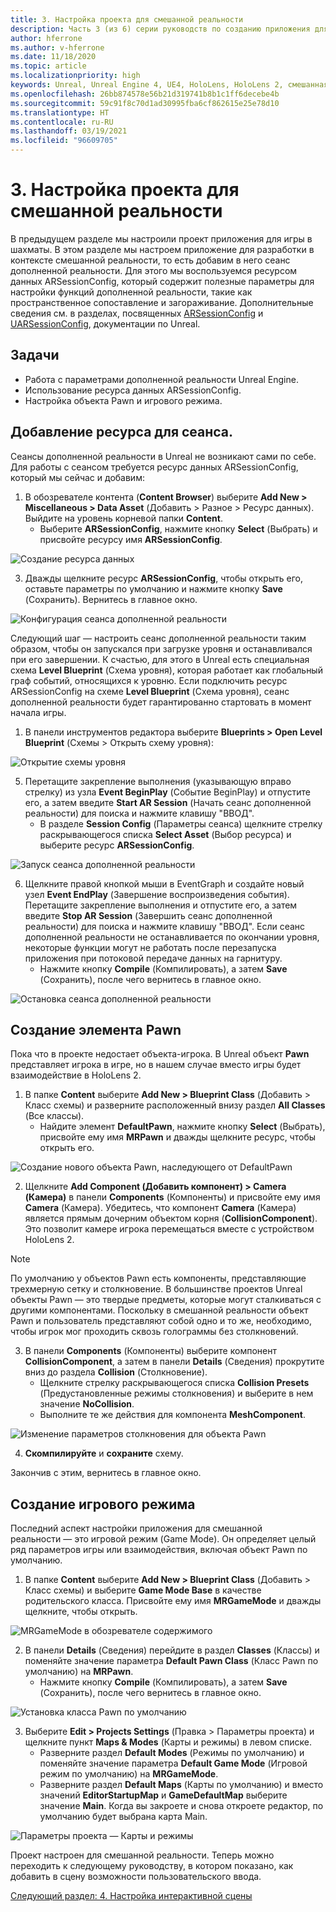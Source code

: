 ```yaml
---
title: 3. Настройка проекта для смешанной реальности
description: Часть 3 (из 6) серии руководств по созданию приложения для игры в шахматы с помощью Unreal Engine 4 и подключаемого модуля Mixed Reality Toolkit UX Tools
author: hferrone
ms.author: v-hferrone
ms.date: 11/18/2020
ms.topic: article
ms.localizationpriority: high
keywords: Unreal, Unreal Engine 4, UE4, HoloLens, HoloLens 2, смешанная реальность, учебник, начало работы, MRTK, UXT, UX Tools, документация, гарнитура смешанной реальности, гарнитура Windows Mixed Reality, гарнитура виртуальной реальности
ms.openlocfilehash: 26bb874578e56b21d319741b8b1c1ff6decebe4b
ms.sourcegitcommit: 59c91f8c70d1ad30995fba6cf862615e25e78d10
ms.translationtype: HT
ms.contentlocale: ru-RU
ms.lasthandoff: 03/19/2021
ms.locfileid: "96609705"
---
```

# <a name="3-setting-up-your-project-for-mixed-reality"></a>3. Настройка проекта для смешанной реальности

В предыдущем разделе мы настроили проект приложения для игры в шахматы. В этом разделе мы настроем приложение для разработки в контексте смешанной реальности, то есть добавим в него сеанс дополненной реальности. Для этого мы воспользуемся ресурсом данных ARSessionConfig, который содержит полезные параметры для настройки функций дополненной реальности, такие как пространственное сопоставление и загораживание. Дополнительные сведения см. в разделах, посвященных [ARSessionConfig](https://docs.unrealengine.com/en-US/PythonAPI/class/ARSessionConfig.html) и [UARSessionConfig](https://docs.unrealengine.com/en-US/API/Runtime/AugmentedReality/UARSessionConfig/index.html), документации по Unreal.

## <a name="objectives"></a>Задачи

* Работа с параметрами дополненной реальности Unreal Engine.
* Использование ресурса данных ARSessionConfig.
* Настройка объекта Pawn и игрового режима.

## <a name="adding-the-session-asset"></a>Добавление ресурса для сеанса.

Сеансы дополненной реальности в Unreal не возникают сами по себе. Для работы с сеансом требуется ресурс данных ARSessionConfig, который мы сейчас и добавим:

1. В обозревателе контента (**Content Browser**) выберите **Add New > Miscellaneous > Data Asset** (Добавить > Разное > Ресурс данных). Выйдите на уровень корневой папки **Content**.
    * Выберите **ARSessionConfig**, нажмите кнопку **Select** (Выбрать) и присвойте ресурсу имя **ARSessionConfig**.

![Создание ресурса данных](images/unreal-uxt/3-createasset.PNG)

3. Дважды щелкните ресурс **ARSessionConfig**, чтобы открыть его, оставьте параметры по умолчанию и нажмите кнопку **Save** (Сохранить). Вернитесь в главное окно.

![Конфигурация сеанса дополненной реальности](images/unreal-uxt/3-arsessionconfig.PNG)

Следующий шаг — настроить сеанс дополненной реальности таким образом, чтобы он запускался при загрузке уровня и останавливался при его завершении. К счастью, для этого в Unreal есть специальная схема **Level Blueprint** (Схема уровня), которая работает как глобальный граф событий, относящихся к уровню. Если подключить ресурс ARSessionConfig на схеме **Level Blueprint** (Схема уровня), сеанс дополненной реальности будет гарантированно стартовать в момент начала игры.

1. В панели инструментов редактора выберите **Blueprints > Open Level Blueprint** (Схемы > Открыть схему уровня):

![Открытие схемы уровня](images/unreal-uxt/3-level-blueprint.PNG)

5. Перетащите закрепление выполнения (указывающую вправо стрелку) из узла **Event BeginPlay** (Событие BeginPlay) и отпустите его, а затем введите **Start AR Session** (Начать сеанс дополненной реальности) для поиска и нажмите клавишу "ВВОД".  
    * В разделе **Session Config** (Параметры сеанса) щелкните стрелку раскрывающегося списка **Select Asset** (Выбор ресурса) и выберите ресурс **ARSessionConfig**.

![Запуск сеанса дополненной реальности](images/unreal-uxt/3-start-ar-session.PNG)

6. Щелкните правой кнопкой мыши в EventGraph и создайте новый узел **Event EndPlay** (Завершение воспроизведения события). Перетащите закрепление выполнения и отпустите его, а затем введите **Stop AR Session** (Завершить сеанс дополненной реальности) для поиска и нажмите клавишу "ВВОД". Если сеанс дополненной реальности не останавливается по окончании уровня, некоторые функции могут не работать после перезапуска приложения при потоковой передаче данных на гарнитуру.
    * Нажмите кнопку **Compile** (Компилировать), а затем **Save** (Сохранить), после чего вернитесь в главное окно.

![Остановка сеанса дополненной реальности](images/unreal-uxt/3-stoparsession.PNG)

## <a name="create-a-pawn"></a>Создание элемента Pawn

Пока что в проекте недостает объекта-игрока. В Unreal объект **Pawn** представляет игрока в игре, но в нашем случае вместо игры будет взаимодействие в HoloLens 2.

1. В папке **Content** выберите **Add New > Blueprint Class** (Добавить > Класс схемы) и разверните расположенный внизу раздел **All Classes** (Все классы).
    * Найдите элемент **DefaultPawn**, нажмите кнопку **Select** (Выбрать), присвойте ему имя **MRPawn** и дважды щелкните ресурс, чтобы открыть его.

![Создание нового объекта Pawn, наследующего от DefaultPawn](images/unreal-uxt/3-defaultpawn.PNG)

2. Щелкните **Add Component (Добавить компонент) > Camera (Камера)** в панели **Components** (Компоненты) и присвойте ему имя **Camera** (Камера). Убедитесь, что компонент **Camera** (Камера) является прямым дочерним объектом корня (**CollisionComponent**). Это позволит камере игрока перемещаться вместе с устройством HoloLens 2.

> [!NOTE]
> По умолчанию у объектов Pawn есть компоненты, представляющие трехмерную сетку и столкновение. В большинстве проектов Unreal объекты Pawn — это твердые предметы, которые могут сталкиваться с другими компонентами. Поскольку в смешанной реальности объект Pawn и пользователь представляют собой одно и то же, необходимо, чтобы игрок мог проходить сквозь голограммы без столкновений.

3. В панели **Components** (Компоненты) выберите компонент **CollisionComponent**, а затем в панели **Details** (Сведения) прокрутите вниз до раздела **Collision** (Столкновение).
    * Щелкните стрелку раскрывающегося списка **Collision Presets** (Предустановленные режимы столкновения) и выберите в нем значение **NoCollision**.
    * Выполните те же действия для компонента **MeshComponent**.

![Изменение параметров столкновения для объекта Pawn](images/unreal-uxt/3-nocollision.PNG)

4. **Скомпилируйте** и **сохраните** схему.

Закончив с этим, вернитесь в главное окно.

## <a name="create-a-game-mode"></a>Создание игрового режима

Последний аспект настройки приложения для смешанной реальности — это игровой режим (Game Mode). Он определяет целый ряд параметров игры или взаимодействия, включая объект Pawn по умолчанию.

1.  В папке **Content** выберите **Add New > Blueprint Class** (Добавить > Класс схемы) и выберите **Game Mode Base** в качестве родительского класса. Присвойте ему имя **MRGameMode** и дважды щелкните, чтобы открыть.

![MRGameMode в обозревателе содержимого](images/unreal-uxt/3-gamemode.PNG)

2.  В панели **Details** (Сведения) перейдите в раздел **Classes** (Классы) и поменяйте значение параметра **Default Pawn Class** (Класс Pawn по умолчанию) на **MRPawn**.
    * Нажмите кнопку **Compile** (Компилировать), а затем **Save** (Сохранить), после чего вернитесь в главное окно.

![Установка класса Pawn по умолчанию](images/unreal-uxt/3-setpawn.PNG)

3.  Выберите **Edit > Projects Settings** (Правка > Параметры проекта) и щелкните пункт **Maps & Modes** (Карты и режимы) в левом списке.
    * Разверните раздел **Default Modes** (Режимы по умолчанию) и поменяйте значение параметра **Default Game Mode** (Игровой режим по умолчанию) на **MRGameMode**.
    * Разверните раздел **Default Maps** (Карты по умолчанию) и вместо значений **EditorStartupMap** и **GameDefaultMap** выберите значение **Main**. Когда вы закроете и снова откроете редактор, по умолчанию будет выбрана карта Main.

![Параметры проекта — Карты и режимы](images/unreal-uxt/3-mapsandmodes.PNG)

Проект настроен для смешанной реальности. Теперь можно переходить к следующему руководству, в котором показано, как добавить в сцену возможности пользовательского ввода.

[Следующий раздел: 4. Настройка интерактивной сцены](unreal-uxt-ch4.md)
